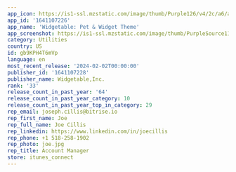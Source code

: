 ```yaml
---
app_icon: https://is1-ssl.mzstatic.com/image/thumb/Purple126/v4/2c/a6/a3/2ca6a39a-df42-3bef-6433-b26fe0ce4956/AppIcon-0-0-1x_U007ephone-0-0-0-85-220.png/1024x1024bb.png
app_id: '1641107226'
app_name: 'Widgetable: Pet & Widget Theme'
app_screenshot: https://is1-ssl.mzstatic.com/image/thumb/PurpleSource116/v4/fb/82/cc/fb82cc54-c37b-e551-ef7a-a0edfd38ad38/2f71bd7b-ae51-4db5-aa9c-1b84c174563c_ShareImage.jpg/1242x2688bb.png
category: Utilities
country: US
id: gb9KPH4T6mVp
language: en
most_recent_release: '2024-02-02T00:00:00'
publisher_id: '1641107228'
publisher_name: Widgetable,Inc.
rank: '33'
release_count_in_past_year: '64'
release_count_in_past_year_category: 10
release_count_in_past_year_top_in_category: 29
rep_email: joseph.cillis@bitrise.io
rep_first_name: Joe
rep_full_name: Joe Cillis
rep_linkedin: https://www.linkedin.com/in/joecillis
rep_phone: +1 518-258-1902
rep_photo: joe.jpg
rep_title: Account Manager
store: itunes_connect
---
```

